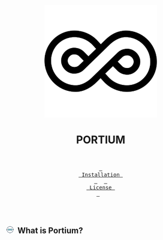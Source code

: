 <p align="center">
    <img width="300" src="./img/icon.png" alt="portium Icon">
</p>

<div align = center>
  
  <h1>PORTIUM</h1>
  
</div>

<div align="center">

<br>

  <a href="#installation"><kbd> <br> Installation <br> </kbd></a>&ensp;&ensp;
  <a href="https://github.com/vnothkumar/portium/blob/main/LICENSE"><kbd> <br> License <br> </kbd></a>&ensp;&ensp;

</div><br><br>

<h2><img height="20" src="./img/icon.svg">&nbsp;&nbsp;What is Portium?</h2>
